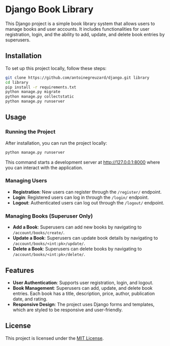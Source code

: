 # Django Book Library

This Django project is a simple book library system that allows users to manage books and user accounts. It includes
functionalities for user registration, login, and the ability to add, update, and delete book entries by superusers.

## Installation

To set up this project locally, follow these steps:

```bash
git clone https://github.com/antoinegreuzard/django.git library
cd library
pip install -r requirements.txt
python manage.py migrate
python manage.py collectstatic
python manage.py runserver
```

## Usage

### Running the Project

After installation, you can run the project locally:

```bash
python manage.py runserver
```

This command starts a development server at http://127.0.0.1:8000 where you can interact with the application.

### Managing Users

- **Registration**: New users can register through the `/register/` endpoint.
- **Login**: Registered users can log in through the `/login/` endpoint.
- **Logout**: Authenticated users can log out through the `/logout/` endpoint.

### Managing Books (Superuser Only)

- **Add a Book**: Superusers can add new books by navigating to `/account/books/create/`.
- **Update a Book**: Superusers can update book details by navigating to `/account/books/<int:pk>/update/`.
- **Delete a Book**: Superusers can delete books by navigating to `/account/books/<int:pk>/delete/`.

## Features

- **User Authentication**: Supports user registration, login, and logout.
- **Book Management**: Superusers can add, update, and delete book entries. Each book has a title, description, price,
  author, publication date, and rating.
- **Responsive Design**: The project uses Django forms and templates, which are styled to be responsive and
  user-friendly.

## License

This project is licensed under the [MIT License](LICENSE).
